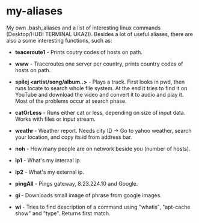 my-aliases
==========

My own .bash_aliases and a list of interesting linux commands (Desktop/HUDI TERMINAL UKAZI).
Besides a lot of useful aliases, there are also a some interesting functions, such as:

* **teaceroute1** - Prints coutry codes of hosts on path.

* **www** - Traceroutes one server per country, prints country codes of hosts on path. 

* **spilej <artist/song/album..>** - Plays a track. First looks in pwd, then runs locate to search whole file system. At the end it tries to find it on YouTube and download the video and convert it to audio and play it. Most of the problems occur at search phase.

* **catOrLess** - Runs either cat or less, depending on size of input data. Works with files or input stream.

* **weathr <city id>** - Weather report. Needs city ID -> Go to yahoo weather, search your location, and copy its id from address bar.

* **noh** - How many people are on network beside you (number of hosts).

* **ip1** - What's my internal ip.

* **ip2** - What's my external ip.

* **pingAll** - Pings gateway, 8.23.224.10 and Google.

* **gi <phrase>** - Downloads small image of phrase from google images.

* **wi <command>** - Tries to find description of a command using "whatis", "apt-cache show" and "type". Returns first match.
